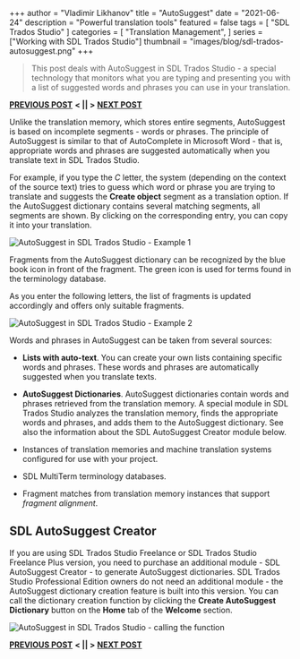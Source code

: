 +++
author = "Vladimir Likhanov"
title = "AutoSuggest"
date = "2021-06-24"
description = "Powerful translation tools"
featured = false
tags = [
    "SDL Trados Studio"
]
categories = [
    "Translation Management",
]
series = ["Working with SDL Trados Studio"]
thumbnail = "images/blog/sdl-trados-autosuggest.png"
+++

> This post deals with AutoSuggest in SDL Trados Studio - a special technology that monitors what
you are typing and presenting you with a list of suggested words and phrases you can use in your
translation.

[**PREVIOUS POST**](/post/sdl-trados-tm-tb/) **< || >** [**NEXT POST**](/post/sdl-trados-editions/)

Unlike the translation memory, which stores entire segments, AutoSuggest is based on incomplete
segments - words or phrases. The principle of AutoSuggest is similar to that of AutoComplete in
Microsoft Word - that is, appropriate words and phrases are suggested automatically when you
translate text in SDL Trados Studio.

For example, if you type the *C* letter, the system (depending on the context of the source text)
tries to guess which word or phrase you are trying to translate and suggests the **Create object**
segment as a translation option. If the AutoSuggest dictionary contains several matching segments,
all segments are shown. By clicking on the corresponding entry, you can copy it into your translation.

![AutoSuggest in SDL Trados Studio - Example 1](/images/blog/sdl-autosuggest-example-01.png)

Fragments from the AutoSuggest dictionary can be recognized by the blue book icon in front of the
fragment. The green icon is used for terms found in the terminology database.

As you enter the following letters, the list of fragments is updated accordingly and offers only
suitable fragments.

![AutoSuggest in SDL Trados Studio - Example 2](/images/blog/sdl-autosuggest-example-02.png)

Words and phrases in AutoSuggest can be taken from several sources:

* **Lists with auto-text**. You can create your own lists containing specific words and phrases. These
words and phrases are automatically suggested when you translate texts.

* **AutoSuggest Dictionaries**. AutoSuggest dictionaries contain words and phrases retrieved from
the translation memory. A special module in SDL Trados Studio analyzes the translation memory, finds
the appropriate words and phrases, and adds them to the AutoSuggest dictionary. See also the
information about the SDL AutoSuggest Creator module below.

* Instances of translation memories and machine translation systems configured for use with your
project.

* SDL MultiTerm terminology databases.

* Fragment matches from translation memory instances that support *fragment alignment*.

## SDL AutoSuggest Creator

If you are using SDL Trados Studio Freelance or SDL Trados Studio Freelance Plus version, you need to
purchase an additional module - SDL AutoSuggest Creator - to generate AutoSuggest dictionaries.
SDL Trados Studio Professional Edition owners do not need an additional module - the AutoSuggest dictionary
creation feature is built into this version. You can call the dictionary creation function by clicking
the **Create AutoSuggest Dictionary** button on the **Home** tab of the **Welcome** section.

![AutoSuggest in SDL Trados Studio - calling the function](/images/blog/sdl-autosuggest-calling-function.png)

[**PREVIOUS POST**](/post/sdl-trados-tm-tb/) **< || >** [**NEXT POST**](/post/sdl-trados-editions/)